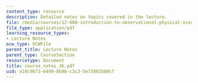 ```yaml
---
content_type: resource
description: Detailed notes on topics covered in the lecture.
file: /media/courses/12-808-introduction-to-observational-physical-oceanography-fall-2004/a18c967364998b9bc3c35e73082bb0cf_course_notes_3b.pdf
file_type: application/pdf
learning_resource_types:
- Lecture Notes
ocw_type: OCWFile
parent_title: Lecture Notes
parent_type: CourseSection
resourcetype: Document
title: course_notes_3b.pdf
uid: a18c9673-6499-8b9b-c3c3-5e73082bb0cf
---
```

